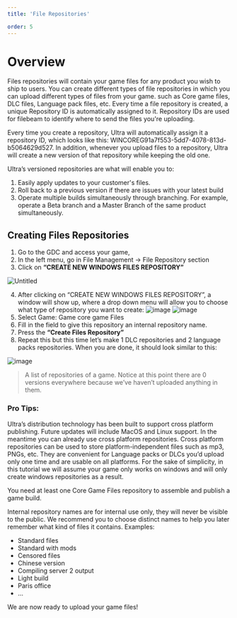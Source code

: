 ```yaml
---
title: 'File Repositories'

order: 5
---
```


# Overview

Files repositories will contain your game files for any product you wish to ship to users. You can create different types of file repositories in which you can upload different types of files from your game. such as Core game files, DLC files, Language pack files, etc. Every time a file repository is created, a unique Repository ID is automatically assigned to it. Repository IDs are used for filebeam to identify where to send the files you're uploading.

Every time you create a repository, Ultra will automatically assign it a repository ID, which looks like this: WINCOREG91a7f553-5dd7-4078-813d-b5064629d527. In addition, whenever you upload files to a repository, Ultra will create a new version of that repository while keeping the old one.

Ultra’s versioned repositories are what will enable you to:

1.  Easily apply updates to your customer's files.
2.  Roll back to a previous version if there are issues with your latest build
3.  Operate multiple builds simultaneously through branching. For example, operate a Beta branch and a Master Branch of the same product simultaneously.

## Creating Files Repositories

1.  Go to the GDC and access your game,
2.  In the left menu, go in File Management → File Repository section
3.  Click on **“CREATE NEW WINDOWS FILES REPOSITORY”**

![Untitled](https://github.com/Tomas-Cucit/docs-blockchain/assets/140004349/426f0c53-9c76-4fa2-9025-b79acf2c2b4e)

4.  After clicking on “CREATE NEW WINDOWS FILES REPOSITORY”, a window will show up, where a drop down menu will allow you to choose what type of repository you want to create:
![image](https://github.com/Tomas-Cucit/docs-blockchain/assets/140004349/ad2adf2c-41dd-4ef8-a02f-21933490b7ac)
![image](https://github.com/Tomas-Cucit/docs-blockchain/assets/140004349/e6529d5d-a3aa-4b2e-bebf-abc63365f123)
5.  Select Game: Game core game Files
6.  Fill in the field to give this repository an internal repository name.
7.  Press the **“Create Files Repository”**
8.  Repeat this but this time let’s make 1 DLC repositories and 2 language packs repositories. When you are done, it should look similar to this:

![image](https://github.com/Tomas-Cucit/docs-blockchain/assets/140004349/6f381b09-63d0-4316-841a-a2260d69eaca)
> A list of repositories of a game. Notice at this point there are 0 versions everywhere because we’ve haven’t uploaded anything in them.

### Pro Tips:

Ultra’s distribution technology has been built to support cross platform publishing. Future updates will include MacOS and Linux support. In the meantime you can already use cross platform repositories. Cross platform repositories can be used to store platform-independent files such as mp3, PNGs, etc. They are convenient for Language packs or DLCs you’d upload only one time and are usable on all platforms. For the sake of simplicity, in this tutorial we will assume your game only works on windows and will only create windows repositories as a result.

You need at least one Core Game Files repository to assemble and publish a game build.

Internal repository names are for internal use only, they will never be visible to the public. We recommend you to choose distinct names to help you later remember what kind of files it contains. Examples:
-   Standard files
-   Standard with mods
-   Censored files
-   Chinese version
-   Compiling server 2 output
-   Light build
-   Paris office
-   ...

We are now ready to upload your game files!

